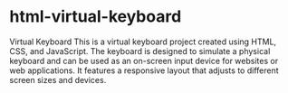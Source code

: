 # html-virtual-keyboard
Virtual Keyboard  This is a virtual keyboard project created using HTML, CSS, and JavaScript. The keyboard is designed to simulate a physical keyboard and can be used as an on-screen input device for websites or web applications. It features a responsive layout that adjusts to different screen sizes and devices.
